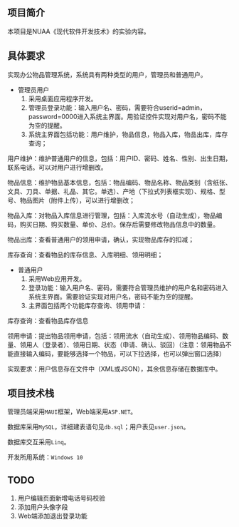 ## 项目简介
本项目是NUAA《现代软件开发技术》的实验内容。

## 具体要求
实现办公物品管理系统，系统具有两种类型的用户，管理员和普通用户。
- 管理员用户
    1. 采用桌面应用程序开发。
    2. 管理员登录功能：输入用户名、密码，需要符合userid=admin，password=0000进入系统主界面。用验证控件实现对用户名，密码不能为空的提醒。
    3. 系统主界面包括功能：用户维护，物品信息，物品入库，物品出库，库存查询；

用户维护：维护普通用户的信息，包括：用户ID、密码、姓名、性别、出生日期，联系电话。可以对用户进行增删改。

物品信息：维护物品基本信息，包括：物品编码、物品名称、物品类别（含纸张、文具、刀具、单据、礼品、其它。单选）、产地（下拉式列表框实现）、规格、型号、物品图片（附件上传），可以进行增删改；

物品入库：对物品入库信息进行管理，包括：入库流水号（自动生成），物品编码，购买日期、购买数量、单价、总价。保存后需要修改物品信息中的数量。

物品出库：查看普通用户的领用申请，确认，实现物品库存的扣减；

库存查询：查看物品的库存信息、入库明细、领用明细；

- 普通用户
    1. 采用Web应用开发。
    2. 登录功能：输入用户名、密码，需要符合管理员维护的用户名和密码进入系统主界面。需要验证实现对用户名，密码不能为空的提醒。
    3. 主界面包括两个功能库存查询、领用申请：

库存查询：查看物品库存信息

领用申请：提出物品领用申请，包括：领用流水（自动生成）、领用物品编码、数量、领用人（登录者）、领用日期、状态（申请、确认、驳回）（注意：领用物品不能直接输入编码，要能够选择一个物品，可以下拉选择，也可以弹出窗口选择）

实现要求：用户信息存在文件中（XML或JSON），其余信息存储在数据库中。

## 项目技术栈
管理员端采用`MAUI`框架，Web端采用`ASP.NET`。

数据库采用`MySQL`，详细建表语句见`db.sql`；用户表见`user.json`。

数据库交互采用`Linq`。

开发所用系统：`Windows 10`

## TODO
1. 用户编辑页面新增电话号码校验
2. 添加用户头像字段
3. Web端添加退出登录功能